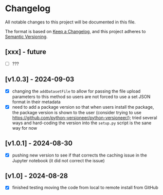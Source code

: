 # Changelog

All notable changes to this project will be documented in this file.

The format is based on [Keep a Changelog](https://keepachangelog.com/en/1.0.0/),
and this project adheres to [Semantic Versioning](https://semver.org/spec/v2.0.0.html).

## [xxx] - future

- [ ] ???

## [v1.0.3] - 2024-09-03

- [x] changing the `addDatasetFile` to allow for passing the file upload parameters to this method so users are not forced to use a set JSON format in their metadata
- [x] need to add a package version so that when users install the package, the package version is shown to the user (consider trying to use https://github.com/python-versioneer/python-versioneer/); tried several ways and hard-coding the version into the `setup.py` script is the sane way for now

## [v1.0.1] - 2024-08-30

- [x] pushing new version to see if that corrects the caching issue in the Jupyter notebook (it did not correct the issue)

## [v1.0] - 2024-08-28

- [x] finished testing moving the code from local to remote install from GitHub